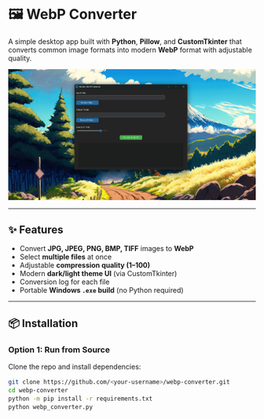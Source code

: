 # 🖼️ WebP Converter

A simple desktop app built with **Python**, **Pillow**, and **CustomTkinter** that converts common image formats into modern **WebP** format with adjustable quality.  

![App Screenshot](assets/Screenshot.png)

---

## ✨ Features
- Convert **JPG, JPEG, PNG, BMP, TIFF** images to **WebP**  
- Select **multiple files** at once  
- Adjustable **compression quality (1–100)**  
- Modern **dark/light theme UI** (via CustomTkinter)  
- Conversion log for each file  
- Portable **Windows `.exe` build** (no Python required)

---

## 📦 Installation

### Option 1: Run from Source
Clone the repo and install dependencies:
```bash
git clone https://github.com/<your-username>/webp-converter.git
cd webp-converter
python -m pip install -r requirements.txt
python webp_converter.py
